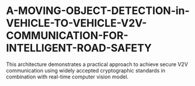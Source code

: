 # A-MOVING-OBJECT-DETECTION-in-VEHICLE-TO-VEHICLE-V2V-COMMUNICATION-FOR-INTELLIGENT-ROAD-SAFETY
This architecture demonstrates a practical approach to achieve secure V2V communication using widely accepted cryptographic standards in combination with real-time computer vision model.
